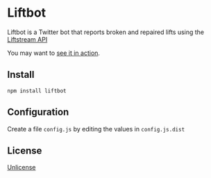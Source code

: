 # Liftbot

Liftbot is a Twitter bot that reports broken and repaired lifts using the [Liftstream API](https://github.com/yetzt/liftstream)

You may want to [see it in action](https://twitter.com/DBliftbot).

## Install

`npm install liftbot`

## Configuration

Create a file `config.js` by editing the values in `config.js.dist`

## License

[Unlicense](http://unlicense.org/UNLICENSE)
